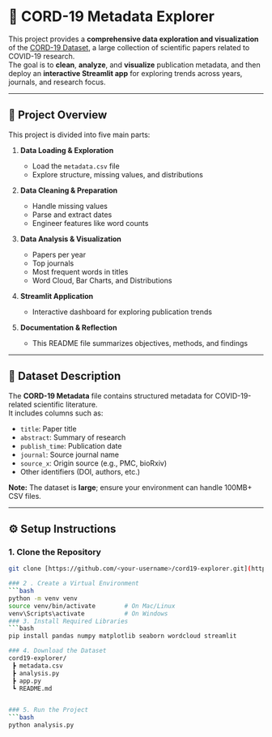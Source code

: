 # 🧠 CORD-19 Metadata Explorer

This project provides a **comprehensive data exploration and visualization** of the [CORD-19 Dataset](https://allenai.org/data/cord-19), a large collection of scientific papers related to COVID-19 research.  
The goal is to **clean**, **analyze**, and **visualize** publication metadata, and then deploy an **interactive Streamlit app** for exploring trends across years, journals, and research focus.

---

## 📁 Project Overview

This project is divided into five main parts:

1. **Data Loading & Exploration**  
   - Load the `metadata.csv` file  
   - Explore structure, missing values, and distributions  

2. **Data Cleaning & Preparation**  
   - Handle missing values  
   - Parse and extract dates  
   - Engineer features like word counts  

3. **Data Analysis & Visualization**  
   - Papers per year  
   - Top journals  
   - Most frequent words in titles  
   - Word Cloud, Bar Charts, and Distributions  

4. **Streamlit Application**  
   - Interactive dashboard for exploring publication trends  

5. **Documentation & Reflection**  
   - This README file summarizes objectives, methods, and findings  

---

## 🧩 Dataset Description

The **CORD-19 Metadata** file contains structured metadata for COVID-19-related scientific literature.  
It includes columns such as:
- `title`: Paper title  
- `abstract`: Summary of research  
- `publish_time`: Publication date  
- `journal`: Source journal name  
- `source_x`: Origin source (e.g., PMC, bioRxiv)  
- Other identifiers (DOI, authors, etc.)

**Note:** The dataset is **large**; ensure your environment can handle 100MB+ CSV files.

---

## ⚙️ Setup Instructions

### 1. Clone the Repository
```bash
git clone [https://github.com/<your-username>/cord19-explorer.git](https://github.com/MicahNyakangoMosomi/PLP-python-week-8.git)

### 2 . Create a Virtual Environment
```bash
python -m venv venv
source venv/bin/activate        # On Mac/Linux
venv\Scripts\activate           # On Windows
### 3. Install Required Libraries
```bash
pip install pandas numpy matplotlib seaborn wordcloud streamlit

### 4. Download the Dataset
cord19-explorer/
 ┣ metadata.csv
 ┣ analysis.py
 ┣ app.py
 ┗ README.md


### 5. Run the Project
```bash
python analysis.py


